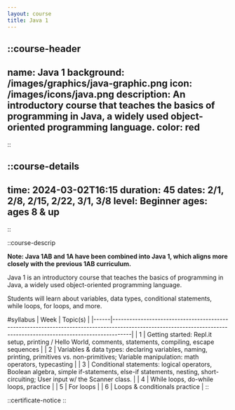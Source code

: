 ```yaml
---
layout: course
title: Java 1
---
```

::course-header
---
name: Java 1
background: /images/graphics/java-graphic.png
icon: /images/icons/java.png
description: An introductory course that teaches the basics of programming in Java, a widely used object-oriented programming language.
color: red
---
::

::course-details
---
time: 2024-03-02T16:15
duration: 45
dates: 2/1, 2/8, 2/15, 2/22, 3/1, 3/8
level: Beginner
ages: ages 8 & up
---
::

::course-descrip

**Note: Java 1AB and 1A have been combined into Java 1, which aligns more closely with the previous 1AB curriculum.**

Java 1 is an introductory course that teaches the basics of programming in Java, a widely used object-oriented programming language.

Students will learn about variables, data types, conditional statements, while loops, for loops, and more.

#syllabus
| Week | Topic(s)                                                                                                                                                          |
|------|-------------------------------------------------------------------------------------------------------------------------------------------------------------------|
| 1    | Getting started: Repl.it setup, printing / Hello World, comments, statements, compiling, escape sequences                                                         |
| 2    | Variables & data types: declaring variables, naming, printing, primitives vs. non-primitives; Variable manipulation: math operators, typecasting                  |
| 3    | Conditional statements: logical operators, Boolean algebra, simple if-statements, else-if statements, nesting, short-circuiting; User input w/ the Scanner class. |
| 4    | While loops, do-while loops, practice                                                                                                                             |
| 5    | For loops                                                                                                                                                         |
| 6    | Loops & conditionals practice                                                                                                                                     |
::

::certificate-notice
::